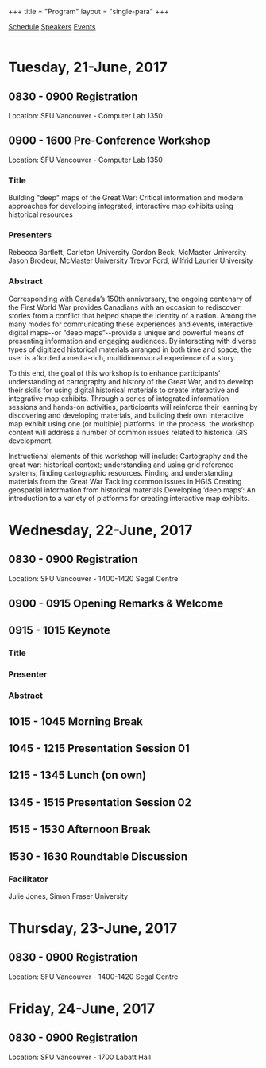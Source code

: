 +++
title = "Program"
layout = "single-para"
+++

<div class="program expanded button-group">
  <a href="../schedule" class="button active">Schedule</a>
  <a href="../speakers" class="button">Speakers</a>
  <a href="../events" class="button">Events</a>
</div>
<br />

# Tuesday, 21-June, 2017
## 0830 - 0900 Registration 
Location: SFU Vancouver - Computer Lab 1350
## 0900 - 1600 Pre-Conference Workshop
Location: SFU Vancouver - Computer Lab 1350
### Title
Building "deep" maps of the Great War: Critical information and modern approaches for developing integrated, interactive map exhibits using historical resources
### Presenters
Rebecca Bartlett, Carleton University
Gordon Beck, McMaster University
Jason Brodeur, McMaster University
Trevor Ford, Wilfrid Laurier University
### Abstract
Corresponding with Canada’s 150th anniversary, the ongoing centenary of the First World War provides Canadians with an occasion to rediscover stories from a conflict that helped shape the identity of a nation. Among the many modes for communicating these experiences and events, interactive digital maps--or “deep maps”--provide a unique and powerful means of presenting information and engaging audiences. By interacting with diverse types of digitized historical materials arranged in both time and space, the user is afforded a media-rich, multidimensional experience of a story. 

To this end, the goal of this workshop is to enhance participants’ understanding of cartography and history of the Great War, and to develop their skills for using digital historical materials to create interactive and integrative map exhibits. Through a series of integrated information sessions and hands-on activities, participants will reinforce their learning by discovering and developing materials, and building their own interactive map exhibit using one (or multiple) platforms. In the process, the workshop content will address a number of common issues related to historical GIS development. 

Instructional elements of this workshop will include:
Cartography and the great war: historical context; understanding and using grid reference systems; finding cartographic resources.
Finding and understanding materials from the Great War
Tackling common issues in HGIS
Creating geospatial information from historical materials
Developing ‘deep maps’: An introduction to a variety of platforms for creating interactive map exhibits.
# Wednesday, 22-June, 2017
## 0830 - 0900 Registration 
Location: SFU Vancouver - 1400-1420 Segal Centre 
## 0900 - 0915 Opening Remarks & Welcome
## 0915 - 1015 Keynote 
### Title
### Presenter
### Abstract
## 1015 - 1045 Morning Break
## 1045 - 1215 Presentation Session 01
## 1215 - 1345 Lunch (on own)
## 1345 - 1515 Presentation Session 02
## 1515 - 1530 Afternoon Break
## 1530 - 1630 Roundtable Discussion
### Facilitator 
Julie Jones, Simon Fraser University

# Thursday, 23-June, 2017
## 0830 - 0900 Registration 
Location: SFU Vancouver - 1400-1420 Segal Centre 
# Friday, 24-June, 2017
## 0830 - 0900 Registration 
Location: SFU Vancouver - 1700 Labatt Hall
